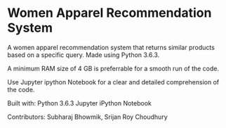 # Women Apparel Recommendation System
A women apparel recommendation system that returns similar products based on a specific query. Made using Python 3.6.3.

A minimum RAM size of 4 GB is preferrable for a smooth run of the code.

Use Jupyter ipython Notebook for a clear and detailed comprehension of the code.


Built with:
Python 3.6.3
Jupyter iPython Notebook

Contributors:
Subharaj Bhowmik,
Srijan Roy Choudhury
